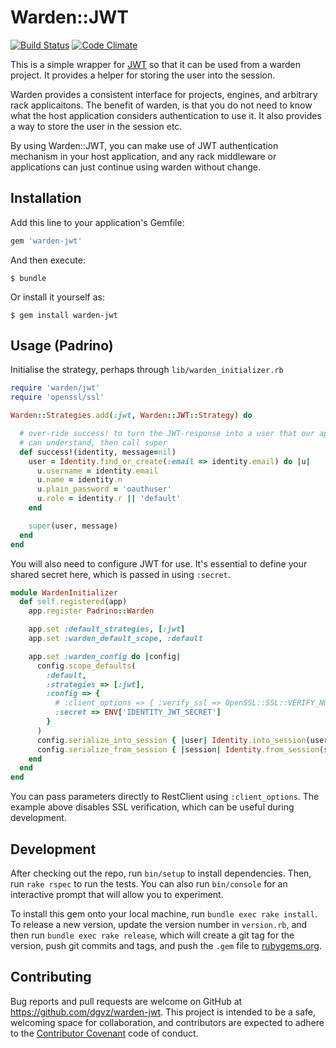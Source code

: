 # Warden::JWT

[![Build Status](https://travis-ci.org/dgvz/warden-jwt.svg?branch=master)](https://travis-ci.org/dgvz/warden-jwt) [![Code Climate](https://codeclimate.com/github/dgvz/warden-jwt/badges/gpa.svg)](https://codeclimate.com/github/dgvz/warden-jwt)

This is a simple wrapper for [JWT](https://github.com/jwt/ruby-jwt) so that it can be used from a warden project. It provides a helper for storing the user into the session.

Warden provides a consistent interface for projects, engines, and arbitrary rack applicaitons.  The benefit of warden, is that you do not need to know what the host application considers authentication to use it.  It also provides a way to store the user in the session etc.

By using Warden::JWT, you can make use of JWT authentication mechanism in your host application, and any rack middleware or applications can just continue using warden without change.

## Installation

Add this line to your application's Gemfile:

```ruby
gem 'warden-jwt'
```

And then execute:

    $ bundle

Or install it yourself as:

    $ gem install warden-jwt

## Usage (Padrino)

Initialise the strategy, perhaps through `lib/warden_initializer.rb`

```ruby
require 'warden/jwt'
require 'openssl/ssl'

Warden::Strategies.add(:jwt, Warden::JWT::Strategy) do

  # over-ride success! to turn the JWT-response into a user that our app
  # can understand, then call super
  def success!(identity, message=nil)
    user = Identity.find_or_create(:email => identity.email) do |u|
      u.username = identity.email
      u.name = identity.n
      u.plain_password = 'oauthuser'
      u.role = identity.r || 'default'
    end

    super(user, message)
  end
end
```

You will also need to configure JWT for use. It's essential to define your
shared secret here, which is passed in using `:secret`.

```ruby
module WardenInitializer
  def self.registered(app)
    app.register Padrino::Warden

    app.set :default_strategies, [:jwt]
    app.set :warden_default_scope, :default

    app.set :warden_config do |config|
      config.scope_defaults(
        :default,
        :strategies => [:jwt],
        :config => {
          # :client_options => { :verify_ssl => OpenSSL::SSL::VERIFY_NONE }
          :secret => ENV['IDENTITY_JWT_SECRET']
        }
      )
      config.serialize_into_session { |user| Identity.into_session(user) }
      config.serialize_from_session { |session| Identity.from_session(session) }
    end
  end
end
```

You can pass parameters directly to RestClient using `:client_options`. The example above
disables SSL verification, which can be useful during development.

## Development

After checking out the repo, run `bin/setup` to install dependencies. Then, run `rake rspec` to run the tests. You can also run `bin/console` for an interactive prompt that will allow you to experiment.

To install this gem onto your local machine, run `bundle exec rake install`. To release a new version, update the version number in `version.rb`, and then run `bundle exec rake release`, which will create a git tag for the version, push git commits and tags, and push the `.gem` file to [rubygems.org](https://rubygems.org).

## Contributing

Bug reports and pull requests are welcome on GitHub at https://github.com/dgvz/warden-jwt. This project is intended to be a safe, welcoming space for collaboration, and contributors are expected to adhere to the [Contributor Covenant](contributor-covenant.org) code of conduct.
